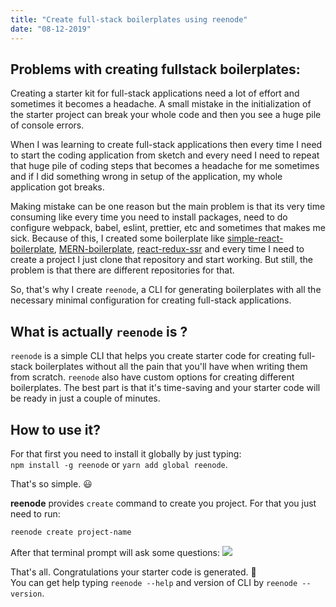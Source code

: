 ```yaml
---
title: "Create full-stack boilerplates using reenode"
date: "08-12-2019"
---
```


## Problems with creating fullstack boilerplates:

Creating a starter kit for full-stack applications need a lot of effort and sometimes it becomes a headache. A small mistake in the initialization of the starter project can break your whole code and then you see a huge pile of console errors.

When I was learning to create full-stack applications then every time I need to start the coding application from sketch and every need I need to repeat that huge pile of coding steps that becomes a headache for me sometimes and if I did something wrong in setup of the application, my whole application got breaks.

Making mistake can be one reason but the main problem is that its very time consuming like every time you need to install packages, need to do configure webpack, babel, eslint, prettier, etc and sometimes that makes me sick. Because of this, I created some boilerplate like [simple-react-boilerplate](https://github.com/praveen-me/simple-react-boilerplate), [MERN-boilerplate](https://github.com/praveen-me/MERN-boilerplate), [react-redux-ssr](https://github.com/praveen-me/react-redux-ssr) and every time I need to create a project I just clone that repository and start working.
But still, the problem is that there are different repositories for that.

So, that's why I create `reenode`, a CLI for generating boilerplates with all the necessary minimal configuration for creating full-stack applications.

## What is actually `reenode` is ?

`reenode` is a simple CLI that helps you create starter code for creating full-stack boilerplates without all the pain that you'll have when writing them from scratch. `reenode` also have custom options for creating different boilerplates. The best part is that it's time-saving and your starter code will be ready in just a couple of minutes.

## How to use it?

For that first you need to install it globally by just typing: <br/>
`npm install -g reenode` or `yarn add global reenode`.

That's so simple. 😃

**reenode** provides `create` command to create you project. For that you just need to run:

```bash
reenode create project-name
```

After that terminal prompt will ask some questions:
![](./../../images/reenode.gif)

That's all. Congratulations your starter code is generated. 🚀 <br/>
You can get help typing `reenode --help` and version of CLI by `reenode --version`.
